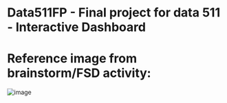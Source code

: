 # Data511FP - Final project for data 511 - Interactive Dashboard


# Reference image from brainstorm/FSD activity:
![image](./Images/FS_Sheet5.png)
